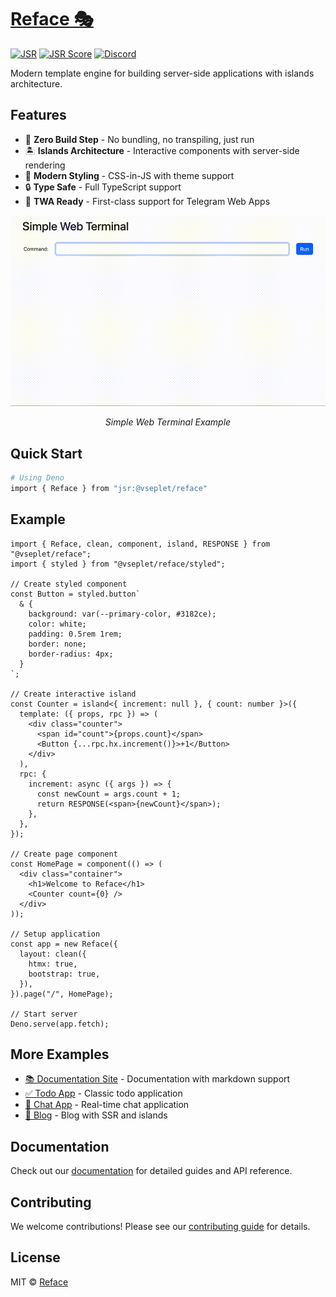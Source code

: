 # [Reface 🎭](https://reface.deno.dev/)

[![JSR](https://jsr.io/badges/@vseplet/reface)](https://jsr.io/@vseplet/reface)
[![JSR Score](https://jsr.io/badges/@vseplet/reface/score)](https://jsr.io/@vseplet/reface)
[![Discord](https://img.shields.io/badge/join-chat-blue?logo=discord&logoColor=white)](https://discord.gg/gT4gvVwqb8)

Modern template engine for building server-side applications with islands architecture.

## Features

- 🚀 **Zero Build Step** - No bundling, no transpiling, just run
- 🏝️ **Islands Architecture** - Interactive components with server-side rendering
- 💅 **Modern Styling** - CSS-in-JS with theme support
- 🔒 **Type Safe** - Full TypeScript support
- 📱 **TWA Ready** - First-class support for Telegram Web Apps

<div align="center">
  <img src="./docs/_assets/ex4.gif" alt="Web Terminal Example" width="600" />
  <p><em>Simple Web Terminal Example</em></p>
</div>

## Quick Start

```bash
# Using Deno
import { Reface } from "jsr:@vseplet/reface"
```

## Example

```tsx
import { Reface, clean, component, island, RESPONSE } from "@vseplet/reface";
import { styled } from "@vseplet/reface/styled";

// Create styled component
const Button = styled.button`
  & {
    background: var(--primary-color, #3182ce);
    color: white;
    padding: 0.5rem 1rem;
    border: none;
    border-radius: 4px;
  }
`;

// Create interactive island
const Counter = island<{ increment: null }, { count: number }>({
  template: ({ props, rpc }) => (
    <div class="counter">
      <span id="count">{props.count}</span>
      <Button {...rpc.hx.increment()}>+1</Button>
    </div>
  ),
  rpc: {
    increment: async ({ args }) => {
      const newCount = args.count + 1;
      return RESPONSE(<span>{newCount}</span>);
    },
  },
});

// Create page component
const HomePage = component(() => (
  <div class="container">
    <h1>Welcome to Reface</h1>
    <Counter count={0} />
  </div>
));

// Setup application
const app = new Reface({
  layout: clean({
    htmx: true,
    bootstrap: true,
  }),
}).page("/", HomePage);

// Start server
Deno.serve(app.fetch);
```

## More Examples

- [📚 Documentation Site](./examples/docs-viewer) - Documentation with markdown support
- [✅ Todo App](./examples/todo) - Classic todo application
- [💬 Chat App](./examples/chat) - Real-time chat application
- [📝 Blog](./examples/blog) - Blog with SSR and islands

## Documentation

Check out our [documentation](./docs/readme.md) for detailed guides and API reference.

## Contributing

We welcome contributions! Please see our [contributing guide](./CONTRIBUTING.md) for details.

## License

MIT © [Reface](./LICENSE)
